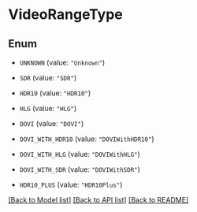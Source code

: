 # VideoRangeType

## Enum


* `UNKNOWN` (value: `"Unknown"`)

* `SDR` (value: `"SDR"`)

* `HDR10` (value: `"HDR10"`)

* `HLG` (value: `"HLG"`)

* `DOVI` (value: `"DOVI"`)

* `DOVI_WITH_HDR10` (value: `"DOVIWithHDR10"`)

* `DOVI_WITH_HLG` (value: `"DOVIWithHLG"`)

* `DOVI_WITH_SDR` (value: `"DOVIWithSDR"`)

* `HDR10_PLUS` (value: `"HDR10Plus"`)


[[Back to Model list]](../README.md#documentation-for-models) [[Back to API list]](../README.md#documentation-for-api-endpoints) [[Back to README]](../README.md)


